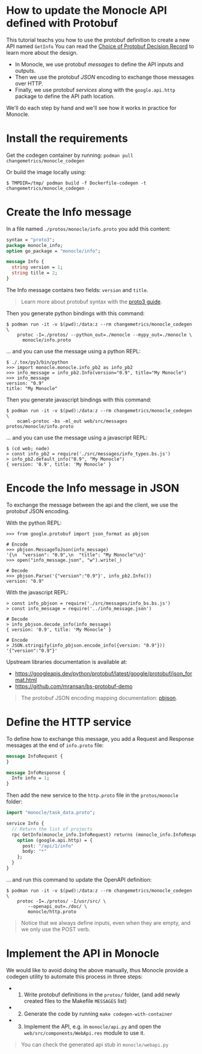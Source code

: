 How to update the Monocle API defined with Protobuf
===================================================

This tutorial teachs you how to use the protobuf definition to create a new API named `GetInfo`
You can read the [Choice of Protobuf Decision Record](../adr/0010-choice-of-protobuf.md) to learn more about the design.

- In Monocle, we use protobuf *messages* to define the API inputs and outputs.
- Then we use the protobuf *JSON* encoding to exchange those messages over HTTP.
- Finally, we use protobuf *services* along with the `google.api.http` package to define the API path location.

We'll do each step by hand and we'll see how it works in practice for Monocle.

# Install the requirements

Get the codegen container by running: `podman pull changemetrics/monocle_codegen`

Or build the image locally using:

```ShellSession
$ TMPDIR=/tmp/ podman build -f Dockerfile-codegen -t changemetrics/monocle_codegen .
```

# Create the Info message

In a file named `./protos/monocle/info.proto` you add this content:

```protobuf
syntax = "proto3";
package monocle_info;
option go_package = "monocle/info";

message Info {
  string version = 1;
  string title = 2;
}
```

The Info message contains two fields: `version` and `title`.

> Learn more about protobuf syntax with the [proto3 guide](https://developers.google.com/protocol-buffers/docs/proto3).

Then you generate python bindings with this command:

```ShellSession
$ podman run -it -v $(pwd):/data:z --rm changemetrics/monocle_codegen \
    protoc -I=./protos/ --python_out=./monocle --mypy_out=./monocle \
      monocle/info.proto
```

... and you can use the message using a python REPL:

```ShellSession
$ ./.tox/py3/bin/python
>>> import monocle.monocle.info_pb2 as info_pb2
>>> info_message = info_pb2.Info(version="0.9", title="My Monocle")
>>> info_message
version: "0.9"
title: "My Monocle"
```

Then you generate javascript bindings with this command:

```ShellSession
$ podman run -it -v $(pwd):/data:z --rm changemetrics/monocle_codegen \
    ocaml-protoc -bs -ml_out web/src/messages protos/monocle/info.proto
```

... and  you can use the message using a javascript REPL:

```ShellSession
$ (cd web; node)
> const info_pb2 = require('./src/messages/info_types.bs.js')
> info_pb2.default_info("0.9", "My Monocle")
{ version: '0.9', title: 'My Monocle' }
```

# Encode the Info message in JSON

To exchange the message between the api and the client, we use the protobuf JSON encoding.

With the python REPL:

```ShellSession
>>> from google.protobuf import json_format as pbjson

# Encode
>>> pbjson.MessageToJson(info_message)
'{\n  "version": "0.9",\n  "title": "My Monocle"\n}'
>>> open("info_message.json", "w").write(_)

# Decode
>>> pbjson.Parse('{"version":"0.9"}', info_pb2.Info())
version: "0.9"
```

With the javascript REPL:

```ShellSession
> const info_pbjson = require('./src/messages/info_bs.bs.js')
> const info_message = require('../info_message.json')

# Decode
> info_pbjson.decode_info(info_message)
{ version: '0.9', title: 'My Monocle' }

# Encode
> JSON.stringify(info_pbjson.encode_info({version: "0.9"}))
'{"version":"0.9"}'
```

Upstream libraries documentation is available at:

- https://googleapis.dev/python/protobuf/latest/google/protobuf/json_format.html
- https://github.com/mransan/bs-protobuf-demo

> The protobuf JSON encoding mapping documentation: [pbjson](https://developers.google.com/protocol-buffers/docs/proto3#json).

# Define the HTTP service

To define how to exchange this message, you add a Request and Response messages at the end of `info.proto` file:

```protobuf
message InfoRequest {
}

message InfoResponse {
  Info info = 1;
}
```

Then add the new service to the `http.proto` file in the `protos/monocle` folder:

```protobuf
import "monocle/task_data.proto";

service Info {
  // Return the list of projects
  rpc GetInfo(monocle_info.InfoRequest) returns (monocle_info.InfoResponse) {
    option (google.api.http) = {
      post: "/api/1/info"
      body: "*"
    };
  }
}
```

... and run this command to update the OpenAPI definition:

```ShellSession
$ podman run -it -v $(pwd):/data:z --rm changemetrics/monocle_codegen \
    protoc -I=./protos/ -I/usr/src/ \
        --openapi_out=./doc/ \
        monocle/http.proto
```

> Notice that we always define inputs, even when they are empty, and we only use the POST verb.

# Implement the API in Monocle

We would like to avoid doing the above manually, thus Monocle provide a codegen utility
to automate this process in three steps:

- 1. Write protobuf definitions in the `protos/` folder, (and add newly created files to the Makefile `MESSAGES` list)
- 2. Generate the code by running `make codegen-with-container`
- 3. Implement the API, e.g. in `monocle/api.py` and open the `web/src/components/WebApi.res` module to use it.

> You can check the generated api stub in `monocle/webapi.py`
